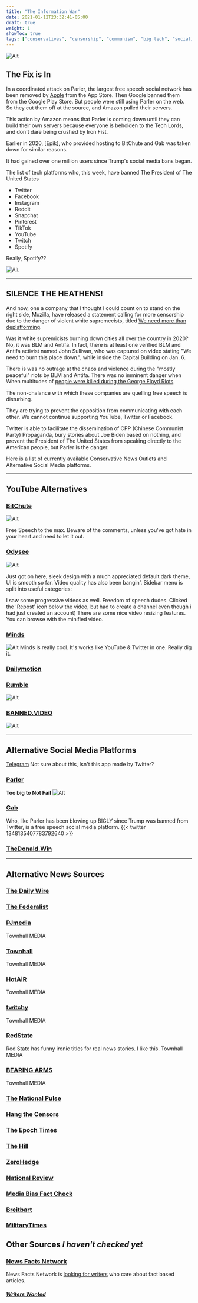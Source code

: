 ```yaml
---
title: "The Information War"
date: 2021-01-12T23:32:41-05:00
draft: true
weight: 1
showToc: true
tags: ["conservatives", "censorship", "communism", "big tech", "socialism", "right-wing", "right of center", "conservative news", "alternative news", "silent majority", "Donald Trump", "Donald Trump Jr", "Rush Limbaugh", "Pro Life", "Christian",  "MAGA", "fascism", "globalists", "cabal", "conspiracy", "YouTube alternative", "alt-tech", "free speech", "constitution", "Antifa", "BLM", "Black Lives Matter", "Mostly Peaceful Protests", "Riots", "Hypocricy", "protonmail", "vpn", "quit facebook", "quit twitter", "", "George Soros", "Alex Jones", "Tucker Carlson", "Ben Shapiro", "Gab", "Parler", "bitchute", "libertarian", "odysee.com", "lbry", "rumble", "quit apple", "quit google", "thepostmillenial", "2020 election", "election 2020", "hysteria", "crime", "gun control", "Hillary Clinton", "Joe Biden", "Kamala Harris", "bias", "fake news", "Andrew Cuomo", "CNN", "MSNBC", "Fox News"]
---
```


![Alt](/goneforlong.png)

## The Fix is In

In a coordinated attack on Parler, the largest free speech social network has been removed by [Apple](https://nlpc.org/2020/12/30/report-uighur-slaves-forced-to-work-in-apple-suppliers-factory/) from the App Store. Then Google banned them from the Google Play Store. But people were still using Parler on the web. So they cut them off at the source, and Amazon pulled their servers. 


This action by Amazon means that Parler is coming down until they can build their own servers because everyone is beholden to the Tech Lords, and don't dare being crushed by Iron Fist.

Earlier in 2020, [Epik], who provided hosting to BitChute and Gab was taken down for similar reasons. 

It had gained over one million users since Trump's social media bans began.

The list of tech platforms who, this week, have banned The President of The United States
- Twitter
- Facebook
- Instagram
- Reddit
- Snapchat
- Pinterest
- TikTok
- YouTube
- Twitch
- Spotify

Really, Spotify??


![Alt](/techcrunch.png)

----

## SILENCE THE HEATHENS!
And now, one a company that I thought I could count on to stand on the right side, Mozilla, have released a statement calling for more censorship due to the danger of violent white supremecists, titled [We need more than deplatforming](https://blog.mozilla.org/blog/2021/01/08/we-need-more-than-deplatforming/). 


Was it white supremicists burning down cities all over the country in 2020? No, it was BLM and Antifa. In fact, there is at least one verified BLM and Antifa activist named John Sullivan, who was captured on video stating "We need to burn this place down.", while inside the Capital Building on Jan. 6.

There is was no outrage at the chaos and violence during the "mostly peaceful" riots by BLM and Antifa. There was no imminent danger when When multitudes of [people were killed during the George Floyd Riots](https://pjmedia.com/news-and-politics/tyler-o-neil/2020/07/05/say-their-names-20-people-killed-in-the-george-floyd-riots-n592577).


The non-chalance with which these companies are quelling free speech is disturbing.

They are trying to prevent the opposition from communicating with each other.
We cannot continue supporting YouTube, Twitter or Facebook.
 
Twitter is able to facilitate the dissemination of CPP (Chinese Communist Party) Propaganda, bury stories about Joe Biden based on nothing, and prevent the President of The United States from speaking directly to the American people, but Parler is the danger.

Here is a list of currently available Conservative News Outlets and Alternative Social Media platforms. 

---

## YouTube Alternatives

### [BitChute](https://bitchute.com)
![Alt](/bitchute.png)

Free Speech to the max. 
Beware of the comments, unless you've got hate in your heart and need to let it out.

### [Odysee](https://odysee.com)
![Alt](/odysee-dogs.png)

Just got on here, sleek design with a much appreciated default dark theme, UI is smooth so far. Video quality has also been bangin'.
Sidebar menu is split into useful categories:

I saw some progressive videos as well. 
Freedom of speech dudes.
Clicked the 'Repost' icon below the video, but had to create a channel even though i had just created an account)
There are some nice video resizing features. You can browse with the minified video. 

### [Minds](https://minds.com)
![Alt](/minds.png)
Minds is really cool. It's works like YouTube & Twitter in one.
Really dig it.

### [Dailymotion](https://dailymotion.com)

### [Rumble](https://rumble.com)
![Alt](/rumble.png)

### [BANNED.VIDEO](https://banned.video)
![Alt](/alexjones.png "screen capture of Alex Jones video playing on banned.video")

---

## Alternative Social Media Platforms

[Telegram](https://t.me/WeTheMedia) 
Not sure about this, Isn't this app made by Twitter?

### [Parler](https://parler.com)
**Too big to Not Fail**
![Alt](/parler404.png "server error on parler.com after Amazon removed servers.")

### [Gab](https://gab/com)
Who, like Parler has been blowing up BIGLY since Trump was banned from Twitter, is a free speech social media platform.
{{< twitter 1348135407783792640 >}}

### [TheDonald.Win](https://thedonald.win)

---

## Alternative News Sources

### [The Daily Wire](https://dailywire.com)

### [The Federalist](https://thefederalist.com)

### [PJmedia](https://pjmedia.com/news-and-politics)
Townhall MEDIA 

### [Townhall](https://townhall.com)
Townhall MEDIA 

### [HotAiR](https://hotair.com)
Townhall MEDIA 

### [twitchy](https://twitchy.com)
Townhall MEDIA 

### [RedState](https://redstate.com/alexparker/2021/01/10/science-study-racism-victim-trauma-lsd-acid-mushrooms-psychotropics-drugs-education-prevention-policy-n307880)
Red State has funny ironic titles for real news stories. I like this.
Townhall MEDIA  

### [BEARING ARMS](https://bearingarms.com)
Townhall MEDIA 

### [The National Pulse](https://thenationalpulse.com/breaking/ex-capitol-police-chief-says-pelosi-mcconnells-sergeants-at-arms-refused-security-measures-while-new-timeline-proves-trump-incitement-claims-bogus/)

### [Hang the Censors](https://www.hangthecensors.com/488150.html)

### [The Epoch Times](https://theepochtimes.com)

### [The Hill](https://thehill.com)

### [ZeroHedge](https://zerohedge.com)

### [National Review](https://nationalreview.com)

### [Media Bias Fact Check](https://mediabiasfactcheck.com)      

### [Breitbart](https://breitbart.com)

### [MilitaryTimes](https://www.militarytimes.com/news/your-military/)


## Other Sources *I haven't checked yet*

### [News Facts Network](https://newsfactsnetwork.com/2021/01/08/the-latest-fact-checks-curated-by-media-bias-fact-check-1-8-2021/)

News Facts Network is [looking for writers](https://newsfactsnetwork.com/writers-wanted/) who care about fact based articles.
#### ***[Writers Wanted](https://newsfactsnetwork.com/writers-wanted/)***
